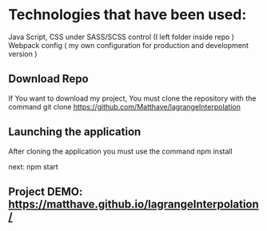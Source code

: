 # Technologies that have been used:
Java Script,
CSS under SASS/SCSS control (I left folder inside repo )
Webpack config ( my own configuration for production and development version )

## Download Repo
If You want to download my project,
You must clone the repository with the command git clone https://github.com/Matthave/lagrangeInterpolation

## Launching the application
After cloning the application you must use the command 
npm install

next: 
npm start

## Project DEMO: https://matthave.github.io/lagrangeInterpolation/
